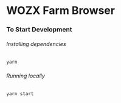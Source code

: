 # WOZX Farm Browser

### To Start Development

###### Installing dependencies

```bash
yarn
```

###### Running locally

```bash
yarn start
```
